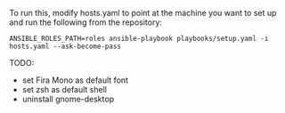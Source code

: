 To run this, modify hosts.yaml to point at the machine you want to set up and run
the following from the repository:

    ANSIBLE_ROLES_PATH=roles ansible-playbook playbooks/setup.yaml -i hosts.yaml --ask-become-pass

TODO:

- set Fira Mono as default font
- set zsh as default shell
- uninstall gnome-desktop
